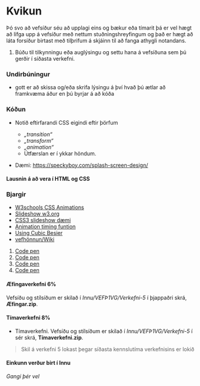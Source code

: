 # Kvikun 

Þó svo að vefsíður séu að upplagi eins og bækur eða tímarit þá er vel hægt að lífga upp á vefsíður með nettum stuðningshreyfingum og það er hægt að láta forsíður birtast með tilþrifum á skjáinn til að fanga athygli notandans. 

1. Búðu til tilkynningu eða auglýsingu og settu hana á vefsíðuna sem þú gerðir í síðasta verkefni.

### Undirbúningur 

* gott er að skissa og/eða skrifa lýsingu á því hvað þú ætlar að framkvæma áður en þú byrjar á að kóða

### Kóðun

* Notið eftirfarandi CSS eigindi eftir þörfum
  * _„transition“_  
  * _„transform“_ 
  * _„animation“_
  * Útfærslan er í ykkar höndum.  

* Dæmi: https://speckyboy.com/splash-screen-design/

#### Lausnin á að vera í HTML og CSS 

### Bjargir

* [W3schools CSS Animations](https://www.w3schools.com/css/css3_animations.asp)
* [Slideshow w3.org](https://www.w3.org/Style/Examples/007/slideshow.en.html#top)
* [CSS3 slideshow dæmi](https://codeshack.io/pure-css3-image-slideshow-example/)
* [Animation timing funtion](https://developer.mozilla.org/en-US/docs/Web/CSS/animation-timing-function)
* [Using Cubic Besier](https://css-tricks.com/advanced-css-animation-using-cubic-bezier/)
* [vefhönnun/Wiki](https://github.com/vefhonnun/23H-verkefni-s2/wiki#kvikun---animation)

1. [Code pen](https://codepen.io/rokobuljan/pen/XXzqKQ)
1.  [Code pen](https://codepen.io/maheshambure21/pen/qZZrxy)
1.  [Code pen](https://codepen.io/paulnoble/pen/ZYOzLG)
1.  [Code pen](https://codepen.io/jaskiranchhokar/pen/wmGXav)

#### Æfingaverkefni 6%

Vefsíðu og stílsíðum er skilað í _Innu/VEFÞ1VG/Verkefni-5_ í þjappaðri skrá, **Æfingar.zip**. 

#### Tímaverkefni 8%

- Tímaverkefni. Vefsíðu og stílsíðum er skilað í _Innu/VEFÞ1VG/Verkefni-5_ í sér skrá, **Tímaverkefni.zip**. 

> Skil á verkefni 5 lokast þegar síðasta kennslutíma verkefnisins er lokið

#### Einkunn verður birt í Innu

_Gangi þér vel_


